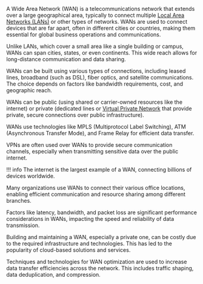 A Wide Area Network (WAN) is a telecommunications network that extends over a large geographical area, typically to connect multiple [Local Area Networks (LANs)](../networking/lans.md) or other types of networks. WANs are used to connect devices that are far apart, often in different cities or countries, making them essential for global business operations and communications.

Unlike LANs, which cover a small area like a single building or campus, WANs can span cities, states, or even continents. This wide reach allows for long-distance communication and data sharing.

WANs can be built using various types of connections, including leased lines, broadband (such as DSL), fiber optics, and satellite communications. The choice depends on factors like bandwidth requirements, cost, and geographic reach.

WANs can be public (using shared or carrier-owned resources like the internet) or private (dedicated lines or [Virtual Private Network](../security/vpns.md) that provide private, secure connections over public infrastructure).

WANs use technologies like MPLS (Multiprotocol Label Switching), ATM (Asynchronous Transfer Mode), and Frame Relay for efficient data transfer.

VPNs are often used over WANs to provide secure communication channels, especially when transmitting sensitive data over the public internet.

!!! info
The internet is the largest example of a WAN, connecting billions of devices worldwide.

Many organizations use WANs to connect their various office locations, enabling efficient communication and resource sharing among different branches.

Factors like latency, bandwidth, and packet loss are significant performance considerations in WANs, impacting the speed and reliability of data transmission.

Building and maintaining a WAN, especially a private one, can be costly due to the required infrastructure and technologies. This has led to the popularity of cloud-based solutions and services.

Techniques and technologies for WAN optimization are used to increase data transfer efficiencies across the network. This includes traffic shaping, data deduplication, and compression.
